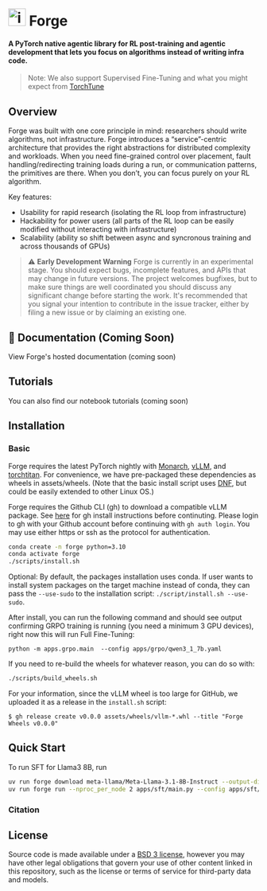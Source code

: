 # <img width="35" height="35" alt="image" src="https://github.com/user-attachments/assets/2700a971-e5d6-4036-b03f-2f89c9791609" /> Forge


#### A PyTorch native agentic library for RL post-training and agentic development that lets you focus on algorithms instead of writing infra code.

> Note: We also support Supervised Fine-Tuning and what you might expect from [TorchTune](https://github.com/meta-pytorch/torchtune/issues/2883)

## Overview
Forge was built with one core principle in mind: researchers should write algorithms, not infrastructure. Forge introduces a “service”-centric architecture that provides the right abstractions for distributed complexity and workloads. When you need fine-grained control over placement, fault handling/redirecting training loads during a run, or communication patterns, the primitives are there. When you don’t, you can focus purely on your RL algorithm.

Key features:
- Usability for rapid research (isolating the RL loop from infrastructure)
- Hackability for power users (all parts of the RL loop can be easily modified without interacting with infrastructure)
- Scalability (ability so shift between async and syncronous training and across thousands of GPUs)

> ⚠️ **Early Development Warning** Forge is currently in an experimental
> stage. You should expect bugs, incomplete features, and APIs that may change
> in future versions. The project welcomes bugfixes, but to make sure things are
> well coordinated you should discuss any significant change before starting the
> work. It's recommended that you signal your intention to contribute in the
> issue tracker, either by filing a new issue or by claiming an existing one.

## 📖 Documentation (Coming Soon)

View Forge's hosted documentation (coming soon)

## Tutorials

You can also find our notebook tutorials (coming soon)

## Installation

### Basic

Forge requires the latest PyTorch nightly with [Monarch](https://github.com/meta-pytorch/monarch), [vLLM](https://github.com/vllm-project/vllm), and [torchtitan](https://github.com/pytorch/torchtitan). For convenience,
we have pre-packaged these dependencies as wheels in assets/wheels. (Note that the basic install script
uses [DNF](https://docs.fedoraproject.org/en-US/quick-docs/dnf/), but could be easily extended to other Linux OS.)

Forge requires the Github CLI (gh) to download a compatible vLLM package. See [here](https://github.com/cli/cli#installation) for gh install instructions before continuting. Please login to gh with your Github account before continuing with `gh auth login`. You may use either https or ssh as the protocol for authentication.

```bash
conda create -n forge python=3.10
conda activate forge
./scripts/install.sh
```

Optional: By default, the packages installation uses conda. If user wants to install system packages on the target machine instead of conda, they can pass the `--use-sudo` to the installation script: `./script/install.sh --use-sudo`.

After install, you can run the following command and should see output confirming GRPO training is running (you need a minimum 3 GPU devices), right now this will run Full Fine-Tuning:

```
python -m apps.grpo.main  --config apps/grpo/qwen3_1_7b.yaml
```

If you need to re-build the wheels for whatever reason, you can do so with:
```bash
./scripts/build_wheels.sh
```

For your information, since the vLLM wheel is too large for GitHub, we uploaded it as a release in the `install.sh` script:
```
$ gh release create v0.0.0 assets/wheels/vllm-*.whl --title "Forge Wheels v0.0.0"
```

## Quick Start

To run SFT for Llama3 8B, run

```bash
uv run forge download meta-llama/Meta-Llama-3.1-8B-Instruct --output-dir /tmp/Meta-Llama-3.1-8B-Instruct --ignore-patterns "original/consolidated.00.pth"
uv run forge run --nproc_per_node 2 apps/sft/main.py --config apps/sft/llama3_8b.yaml
```

### Citation

## License

Source code is made available under a [BSD 3 license](./LICENSE), however you may have other legal obligations that govern your use of other content linked in this repository, such as the license or terms of service for third-party data and models.
